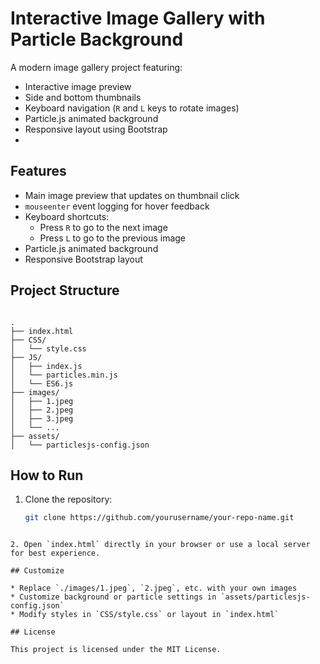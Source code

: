 # Interactive Image Gallery with Particle Background

A modern image gallery project featuring:

- Interactive image preview
- Side and bottom thumbnails
- Keyboard navigation (`R` and `L` keys to rotate images)
- Particle.js animated background
- Responsive layout using Bootstrap
- 
## Features

- Main image preview that updates on thumbnail click
- `mouseenter` event logging for hover feedback
- Keyboard shortcuts:
  - Press `R` to go to the next image
  - Press `L` to go to the previous image
- Particle.js animated background
- Responsive Bootstrap layout

## Project Structure

```

.
├── index.html
├── CSS/
│   └── style.css
├── JS/
│   ├── index.js
│   └── particles.min.js
│   └── ES6.js
├── images/
│   ├── 1.jpeg
│   ├── 2.jpeg
│   ├── 3.jpeg
│   └── ...
├── assets/
│   └── particlesjs-config.json

````

## How to Run

1. Clone the repository:
   ```bash
   git clone https://github.com/yourusername/your-repo-name.git
````

2. Open `index.html` directly in your browser or use a local server for best experience.

## Customize

* Replace `./images/1.jpeg`, `2.jpeg`, etc. with your own images
* Customize background or particle settings in `assets/particlesjs-config.json`
* Modify styles in `CSS/style.css` or layout in `index.html`

## License

This project is licensed under the MIT License.


